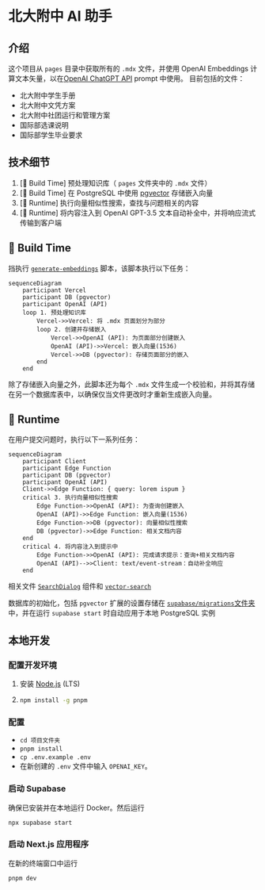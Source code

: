 # 北大附中 AI 助手

## 介绍

这个项目从 `pages` 目录中获取所有的 `.mdx` 文件，并使用 OpenAI Embeddings 计算文本矢量，以在[OpenAI ChatGPT API](https://platform.openai.com/docs/guides/completion) prompt 中使用。
目前包括的文件：

- 北大附中学生手册
- 北大附中文凭方案
- 北大附中社团运行和管理方案
- 国际部选课说明
- 国际部学生毕业要求

## 技术细节

1. [👷 Build Time] 预处理知识库（ `pages` 文件夹中的 `.mdx` 文件）
2. [👷 Build Time] 在 PostgreSQL 中使用 [pgvector](https://supabase.com/docs/guides/database/extensions/pgvector) 存储嵌入向量
3. [🏃 Runtime] 执行向量相似性搜索，查找与问题相关的内容
4. [🏃 Runtime] 将内容注入到 OpenAI GPT-3.5 文本自动补全中，并将响应流式传输到客户端

## 👷 Build Time

挡执行 [`generate-embeddings`](./lib/generate-embeddings.ts) 脚本，该脚本执行以下任务：

```mermaid
sequenceDiagram
    participant Vercel
    participant DB (pgvector)
    participant OpenAI (API)
    loop 1. 预处理知识库
        Vercel->>Vercel: 将 .mdx 页面划分为部分
        loop 2. 创建并存储嵌入
            Vercel->>OpenAI (API): 为页面部分创建嵌入
            OpenAI (API)->>Vercel: 嵌入向量(1536)
            Vercel->>DB (pgvector): 存储页面部分的嵌入
        end
    end
```

除了存储嵌入向量之外，此脚本还为每个 `.mdx` 文件生成一个校验和，并将其存储在另一个数据库表中，以确保仅当文件更改时才重新生成嵌入向量。

## 🏃 Runtime

在用户提交问题时，执行以下一系列任务：

```mermaid
sequenceDiagram
    participant Client
    participant Edge Function
    participant DB (pgvector)
    participant OpenAI (API)
    Client->>Edge Function: { query: lorem ispum }
    critical 3. 执行向量相似性搜索
        Edge Function->>OpenAI (API): 为查询创建嵌入
        OpenAI (API)->>Edge Function: 嵌入向量(1536)
        Edge Function->>DB (pgvector): 向量相似性搜索
        DB (pgvector)->>Edge Function: 相关文档内容
    end
    critical 4. 将内容注入到提示中
        Edge Function->>OpenAI (API): 完成请求提示：查询+相关文档内容
        OpenAI (API)-->>Client: text/event-stream：自动补全响应
    end
```

相关文件 [`SearchDialog`](./components/SearchDialog.tsx) 组件和 [`vector-search`](./pages/api/vector-search.ts)

数据库的初始化，包括 `pgvector` 扩展的设置存储在 [`supabase/migrations`文件夹](./supabase/migrations/) 中，并在运行 `supabase start` 时自动应用于本地 PostgreSQL 实例

## 本地开发

### 配置开发环境

1. 安装 [Node.js](https://nodejs.org/en/download/) (LTS)
2. ```bash
   npm install -g pnpm
   ```

### 配置

- `cd 项目文件夹`
- `pnpm install`
- `cp .env.example .env`
- 在新创建的 `.env` 文件中输入 `OPENAI_KEY`。

### 启动 Supabase

确保已安装并在本地运行 Docker。然后运行

```bash
npx supabase start
```

### 启动 Next.js 应用程序

在新的终端窗口中运行

```bash
pnpm dev
```
